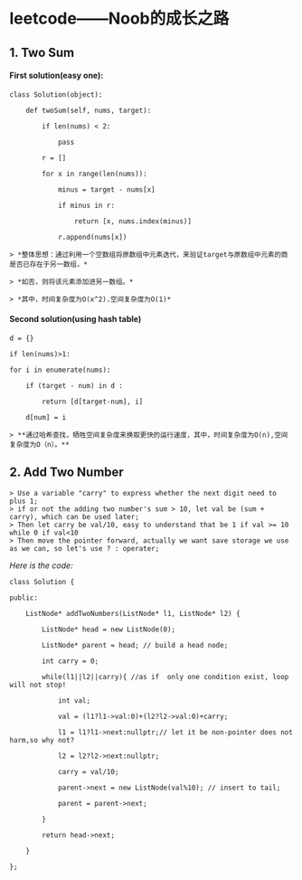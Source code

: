 # leetcode——Noob的成长之路


## 1. Two Sum
#### First solution(easy one):
```
class Solution(object):

    def twoSum(self, nums, target):

        if len(nums) < 2:

            pass

        r = []    

        for x in range(len(nums)): 

            minus = target - nums[x]

            if minus in r:

                return [x, nums.index(minus)]

            r.append(nums[x])

```

    > *整体思想：通过利用一个空数组将原数组中元素迭代，来验证target与原数组中元素的商是否已存在于另一数组，*

    > *如否，则将该元素添加进另一数组。*

    > *其中，时间复杂度为O(x^2).空间复杂度为O(1)*

#### Second solution(using hash table)
```
d = {}

if len(nums)>1:

for i in enumerate(nums):

    if (target - num) in d :  

        return [d[target-num], i]

    d[num] = i        
```

    > **通过哈希查找，牺牲空间复杂度来换取更快的运行速度，其中，时间复杂度为O(n),空间复杂度为O（n）。**

## 2. Add Two Number
    > Use a variable "carry" to express whether the next digit need to plus 1;
    > if or not the adding two number's sum > 10, let val be (sum + carry), which can be used later;
    > Then let carry be val/10, easy to understand that be 1 if val >= 10 while 0 if val<10
    > Then move the pointer forward, actually we want save storage we use as we can, so let's use ? : operater;

 *Here is the code:*

```
class Solution {

public:

    ListNode* addTwoNumbers(ListNode* l1, ListNode* l2) {

        ListNode* head = new ListNode(0);

        ListNode* parent = head; // build a head node;

        int carry = 0;

        while(l1||l2||carry){ //as if  only one condition exist, loop will not stop!

            int val;

            val = (l1?l1->val:0)+(l2?l2->val:0)+carry;

            l1 = l1?l1->next:nullptr;// let it be non-pointer does not harm,so why not?

            l2 = l2?l2->next:nullptr;

            carry = val/10;

            parent->next = new ListNode(val%10); // insert to tail;

            parent = parent->next;

        }

        return head->next;

    }

};
```
